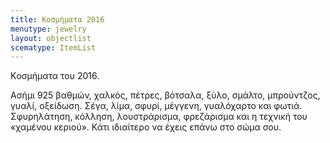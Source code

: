 ```yaml
---
title: Kοσμήματα 2016
menutype: jewelry
layout: objectlist
scematype: ItemList
---
```


Kοσμήματα του 2016.

Ασήμι 925 βαθμών, χαλκός, πέτρες, βότσαλα, ξύλο, σμάλτο, μπρούντζος, γυαλί, οξείδωση.
Σέγα, λίμα, σφυρί, μέγγενη, γυαλόχαρτο και φωτιά.
Σφυρηλάτηση, κόλληση, λουστράρισμα, φρεζάρισμα και η τεχνική του «χαμένου κεριού».
Κάτι ιδιαίτερο να έχεις επάνω στο σώμα σου.
